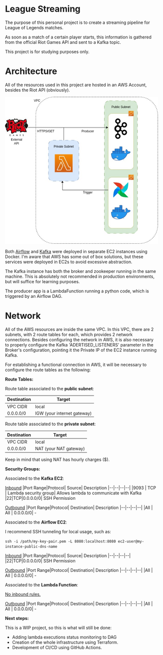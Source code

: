 
# League Streaming

The purpose of this personal project is to create a streaming pipeline for League of Legends matches.

As soon as a match of a certain player starts, this information is gathered from the official Riot Games API and sent to a Kafka topic.

This project is for studying purposes only.

# Architecture
All of the resources used in this project are hosted in an AWS Account, besides the Riot API (obviously).

<p align="center">
  <img src="./architecture.jpg">
</p>                         


Both [Airflow](https://airflow.apache.org/docs/apache-airflow/stable/howto/docker-compose/index.html) and [Kafka](https://developer.confluent.io/quickstart/kafka-docker/?utm_medium=sem&utm_source=google&utm_campaign=ch.sem_br.nonbrand_tp.prs_tgt.dsa_mt.dsa_rgn.latam_lng.eng_dv.all_con.confluent-developer&utm_term=&creative=&device=c&placement=&gad=1&gclid=Cj0KCQjwyLGjBhDKARIsAFRNgW8bZex9Eq4Ujvt_SF17AwMNVQN5Gm49MjGFZvbxt63I5dCX2bXNPwYaAlaAEALw_wcB) were deployed in separate EC2 instances using Docker. I'm aware that AWS has some out of box solutions, but these services were deployed in EC2s to avoid excessive abstraction.

The Kafka instance has both the broker and zookeeper running in the same machine. This is absolutely not recommended in production environments, but will suffice for learning purposes.

The producer app is a LambdaFunction running a python code, which is triggered by an Airflow DAG.

# Network

All of the AWS resources are inside the same VPC. In this VPC, there are 2 subnets, with 2 route tables for each, which provides 2 network connections. Besides configuring the network in AWS, it is also necessary to properly configure the Kafka 'ADERTISED_LISTENERS' parameter in the Broker's configuration, pointing it the Private IP of the EC2 instance running Kafka.

For establishing a functional connection in AWS, it will be necessary to configure the route tables as the following:

**Route Tables:**

Route table associated to the **public subnet**:

|Destination|Target |
|--|--|
|VPC CIDR   | local  |
|0.0.0.0/0  | IGW (your internet gateway)  |

Route table associated to the **private subnet**:

|Destination|Target |
|--|--|
|VPC CIDR   | local  |
|0.0.0.0/0  | NAT (your NAT gateway)  |

Keep in mind that using NAT has hourly charges ($).

**Security Groups:**

Associated to the **Kafka EC2**:

<ins>Inbound</ins>
|Port Range|Protocol| Source| Description
|--|--|--|--|
|9093 | TCP | Lambda security group| Allows lambda to communicate with Kafka
|22|TCP|0.0.0.0/0| SSH Permission

<ins>Outbound</ins>
|Port Range|Protocol| Destination| Description
|--|--|--|--|
|All | All |   0.0.0.0/0| -

Associated to the **Airflow EC2**:

I recommend  SSH tunneling for local usage, such as:

`ssh -i /path/my-key-pair.pem -L 8080:localhost:8080 ec2-user@my-instance-public-dns-name`

<ins>Inbound</ins>
|Port Range|Protocol| Source| Description
|--|--|--|--|
|22|TCP|0.0.0.0/0| SSH Permission

<ins>Outbound</ins>
|Port Range|Protocol| Destination| Description
|--|--|--|--|
|All | All |   0.0.0.0/0| -

Associated to the **Lambda Function**:

<ins>No inbound rules.</ins>

<ins>Outbound</ins>
|Port Range|Protocol| Destination| Description
|--|--|--|--|
|All | All |   0.0.0.0/0| -

**Next steps:**

This is a WIP project, so this is what will still be done:
- Adding lambda executions status monitoring to DAG
- Creation of the whole infrastructure using Terraform.
- Development of CI/CD using GitHub Actions.
